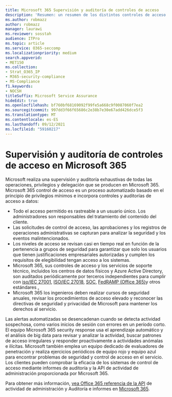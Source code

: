 ```yaml
---
title: Microsoft 365 Supervisión y auditoría de controles de acceso
description: 'Resumen: un resumen de los distintos controles de acceso de supervisión y auditoría disponibles en Microsoft 365.'
ms.author: robmazz
author: robmazz
manager: laurawi
ms.reviewer: sosstah
audience: ITPro
ms.topic: article
ms.service: O365-seccomp
ms.localizationpriority: medium
search.appverid:
- MET150
ms.collection:
- Strat_O365_IP
- M365-security-compliance
- MS-Compliance
f1.keywords:
- NOCSH
titleSuffix: Microsoft Service Assurance
hideEdit: true
ms.openlocfilehash: bf760bf68169092f99fe5a668c9f0087060f7ea2
ms.sourcegitcommit: 997dd3f66f65686c2e38b7e30e67add426dce5f3
ms.translationtype: MT
ms.contentlocale: es-ES
ms.lasthandoff: 09/12/2021
ms.locfileid: "59160217"
---
```

# <a name="monitoring-and-auditing-access-controls-in-microsoft-365"></a>Supervisión y auditoría de controles de acceso en Microsoft 365

Microsoft realiza una supervisión y auditoría exhaustivas de todas las operaciones, privilegios y delegación que se producen en Microsoft 365. Microsoft 365 control de acceso es un proceso automatizado basado en el principio de privilegios mínimos e incorpora controles y auditorías de acceso a datos:

- Todo el acceso permitido es rastreable a un usuario único. Los administradores son responsables del tratamiento del contenido del cliente.
- Las solicitudes de control de acceso, las aprobaciones y los registros de operaciones administrativas se capturan para analizar la seguridad y los eventos malintencionados.
- Los niveles de acceso se revisan casi en tiempo real en función de la pertenencia a grupos de seguridad para garantizar que solo los usuarios que tienen justificaciones empresariales autorizadas y cumplen los requisitos de elegibilidad tengan acceso a los sistemas.
- Microsoft 365, sus controles de acceso y los servicios de soporte técnico, incluidos los centros de datos físicos y Azure Active Directory, son auditados periódicamente por terceros independientes para cumplir con [iso/IEC 27001](https://www.microsoft.com/TrustCenter/Compliance/iso-iec-27001), [ISO/IEC 27018](https://www.microsoft.com/TrustCenter/Compliance/iso-iec-27018), [SOC](https://www.microsoft.com/TrustCenter/Compliance/SOC), [FedRAMP (Office 365)](https://www.microsoft.com/TrustCenter/Compliance/FedRAMP)y otros estándares [.](https://www.microsoft.com/TrustCenter/Compliance?service=Office#Icons)
- Microsoft 365 los ingenieros deben realizar cursos de seguridad anuales, revisar los procedimientos de acceso elevado y reconocer las directivas de seguridad y privacidad de Microsoft para mantener los derechos al servicio.

Las alertas automatizadas se desencadenan cuando se detecta actividad sospechosa, como varios inicios de sesión con errores en un período corto. El equipo Microsoft 365 security response usa el aprendizaje automático y el análisis de big data para revisar y analizar la actividad, buscar patrones de acceso irregulares y responder proactivamente a actividades anómalas e ilícitas. Microsoft también emplea un equipo dedicado de evaluadores de penetración y realiza ejercicios periódicos de equipo rojo y equipo azul para encontrar problemas de seguridad y control de acceso en el servicio. Los clientes pueden comprobar la eficacia de los sistemas de control de acceso mediante informes de auditoría y la API de actividad de administración proporcionada por Microsoft 365.

Para obtener más información, [vea Office 365 referencia de la API](/office/office-365-management-api/office-365-management-activity-api-reference) de actividad de administración y Auditoría e informes en [Microsoft 365](assurance-auditing-and-reporting-overview.md).

